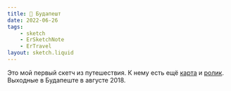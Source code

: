 ```yaml
---
title: 📍 Будапешт
date: 2022-06-26
tags:
    - sketch
    - ErSketchNote
    - ErTravel
layout: sketch.liquid
---
```


Это мой первый скетч из путешествия. К нему есть ещё [карта](https://www.google.com/maps/d/edit?mid=1DPgs8TxlPzgf5OP3mflqGzd_al2nPfFe&usp=sharing) и [ролик](https://youtu.be/p4eiwJAwwXs). Выходные в Будапеште в августе 2018.
